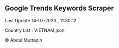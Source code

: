 

## Google Trends Keywords Scraper 
 
Last Update 14-07-2023 , 11:30:12

Country List :
VIETNAM.json



© Abdul Muttaqin 
